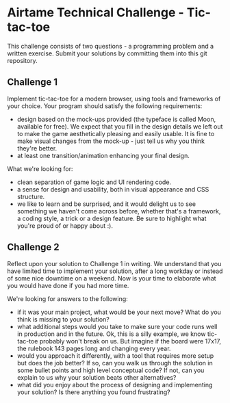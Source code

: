 # Airtame Technical Challenge - Tic-tac-toe

This challenge consists of two questions - a programming problem and a written exercise. Submit your solutions by committing them into this git repository.

## Challenge 1

Implement tic-tac-toe for a modern browser, using tools and frameworks of your choice. Your program should satisfy the following requirements:
* design based on the mock-ups provided (the typeface is called Moon, available for free). We expect that you fill in the design details we left out to make the game aesthetically pleasing and easily usable. It is fine to make visual changes from the mock-up - just tell us why you think they're better.
* at least one transition/animation enhancing your final design.

What we're looking for:
* clean separation of game logic and UI rendering code.
* a sense for design and usability, both in visual appearance and CSS structure.
* we like to learn and be surprised, and it would delight us to see something we haven't come across before, whether that's a framework, a coding style, a trick or a design feature. Be sure to highlight what you're proud of or happy about :).

## Challenge 2

Reflect upon your solution to Challenge 1 in writing. We understand that you have limited time to implement your solution, after a long workday or instead of some nice downtime on a weekend. Now is your time to elaborate what you would have done if you had more time.

We're looking for answers to the following:
* if it was your main project, what would be your next move? What do you think is missing to your solution?
* what additional steps would you take to make sure your code runs well in production and in the future. Ok, this is a silly example, we know tic-tac-toe probably won't break on us. But imagine if the board were 17x17, the rulebook 143 pages long and changing every year.
* would you approach it differently, with a tool that requires more setup but does the job better? If so, can you walk us through the solution in some bullet points and high level conceptual code? If not, can you explain to us why your solution beats other alternatives?
* what did you enjoy about the process of designing and implementing your solution? Is there anything you found frustrating?
